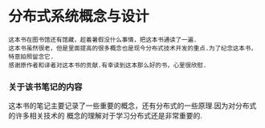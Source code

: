 # 分布式系统概念与设计
```这本书一直打算去读，但是总是被一些琐碎的事情而影响，一直推后了.
这本书在图书馆还有馆藏，趁着暑假没什么事情，把这本书通读了一遍.
这本书虽然很老，但是里面提高的很多概念也是现今分布式技术开发的重点.为了纪念这本书，特意拍照留念它.
感谢原作者和译者对这本书的贡献.有幸读到这本那么好的书，心里很欣慰.
```
### 关于该书笔记的内容
这本书的笔记主要记录了一些重要的概念，还有分布式的一些原理.因为对分布式的许多相关技术的
概念的理解对于学习分布式还是非常重要的.


